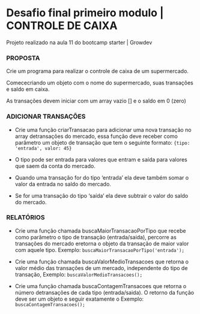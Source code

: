 # Desafio final primeiro modulo | CONTROLE DE CAIXA

Projeto realizado na aula 11 do bootcamp starter | Growdev

### PROPOSTA

Crie um programa para realizar o controle de caixa de um supermercado. 

Comececriando um objeto com o nome do supermercado, suas transações e saldo em caixa. 

As transações devem iniciar com um array vazio [] e o saldo em 0 (zero)


### ADICIONAR TRANSAÇÕES
* Crie uma função criarTransacao para adicionar uma nova transação no array detransações do mercado, essa função deve receber como parâmetro um objeto de transação que tem o seguinte formato: `{tipo: 'entrada', valor: 45}`

* O tipo pode ser entrada para valores que entram e saída para valores que saem da conta do mercado.
* Quando uma transação for do tipo ‘entrada’ ela deve também somar o valor da entrada no saldo do mercado.
* Se for uma transação do tipo ‘saída’ ela deve subtrair o valor do saldo do mercado.

### RELATÓRIOS
* Crie uma função chamada buscaMaiorTransacaoPorTipo que recebe como parâmetro o tipo de transação (entrada/saida), percorre as transações do mercado eretorna o objeto da transação de maior valor com aquele tipo. Exemplo: `buscaMaiorTransacaoPorTipo('entrada');`

* Crie uma função chamada buscaValorMedioTransacoes que retorna o valor médio das transações de um mercado, independente do tipo de transação, Exemplo: `buscaValorMedioTransacoes();`

* Crie uma função chamada buscaContagemTransacoes que retorna o número detransações de cada tipo (entrada/saida). O retorno da função deve ser um objeto e seguir exatamente o Exemplo: `buscaContagemTransacoes();`
